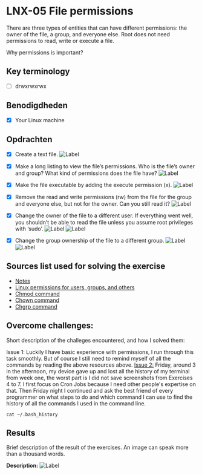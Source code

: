 # LNX-05 File permissions

There are three types of entities that can have different permissions: the owner of the file, a group, and everyone else. Root does not need permissions to read, write or execute a file.

Why permissions is important?

## Key terminology

- [ ] drwxrwxrwx

## Benodigdheden

- [x] Your Linux machine

## Opdrachten

- [x] Create a text file.
      ![Label]()

- [x] Make a long listing to view the file’s permissions. Who is the file’s owner and group? What kind of permissions does the file have?
      ![Label]()

- [x] Make the file executable by adding the execute permission (x).
      ![Label]()

- [x] Remove the read and write permissions (rw) from the file for the group and everyone else, but not for the owner. Can you still read it?
      ![Label]()

- [x] Change the owner of the file to a different user. If everything went well, you shouldn’t be able to read the file unless you assume root privileges with ‘sudo’.
      ![Label]()
      ![Label]()

- [x] Change the group ownership of the file to a different group.
      ![Label]()
      ![Label]()

## Sources list used for solving the exercise

- [Notes](https://docs.google.com/document/d/1vJfWbHumTxh779zwRnrRlq8Ytzm4_PXn/edit#)
- [Linux permissions for users, groups, and others](https://www.redhat.com/sysadmin/manage-permissions)
- [Chmod command](https://www.freecodecamp.org/news/linux-chmod-chown-change-file-permissions/)
- [Chown command](https://www.ibm.com/docs/en/aix/7.2?topic=c-chown-command)
- [Chgrp command](https://www.geeksforgeeks.org/chgrp-command-in-linux-with-examples/)

## Overcome challenges:

Short description of the challeges encountered, and how I solved them:

Issue 1: Luckily I have basic experience with permissions, I run through this task smoothly. But of course I still need to remind myself of all the commands by reading the above resources above.
[Issue 2:](https://github.com/techgrounds/techgrounds-agcdtmr/blob/main/00_includes/chatgpt-terminal-history.jpg) Friday, around 3 in the afternoon, my device gave up and lost all the history of my terminal from week one, the worst part is I did not save screenshots from Exercises 4 to 7. I first focus on Cron Jobs because I need other people's expertise on that. Then Friday night I continued and ask the best friend of every programmer on what steps to do and which command I can use to find the history of all the commands I used in the command line.

```
cat ~/.bash_history
```

## Results

Brief description of the result of the exercises. An image can speak more than a thousand words.

**Description:**
![Label]()
